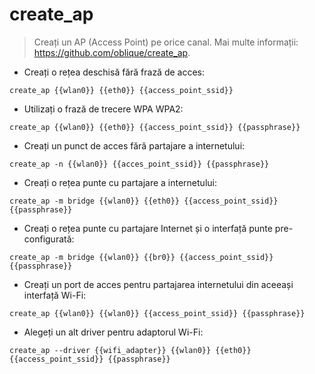 # create_ap

> Creați un AP (Access Point) pe orice canal.
> Mai multe informații: <https://github.com/oblique/create_ap>.

- Creați o rețea deschisă fără frază de acces:

`create_ap {{wlan0}} {{eth0}} {{access_point_ssid}}`

- Utilizați o frază de trecere WPA WPA2:

`create_ap {{wlan0}} {{eth0}} {{access_point_ssid}} {{passphrase}}`

- Creați un punct de acces fără partajare a internetului:

`create_ap -n {{wlan0}} {{acces_point_ssid}} {{passphrase}}`

- Creați o rețea punte cu partajare a internetului:

`create_ap -m bridge {{wlan0}} {{eth0}} {{access_point_ssid}} {{passphrase}}`

- Creați o rețea punte cu partajare Internet și o interfață punte pre-configurată:

`create_ap -m bridge {{wlan0}} {{br0}} {{access_point_ssid}} {{passphrase}}`

- Creați un port de acces pentru partajarea internetului din aceeași interfață Wi-Fi:

`create_ap {{wlan0}} {{wlan0}} {{access_point_ssid}} {{passphrase}}`

- Alegeți un alt driver pentru adaptorul Wi-Fi:

`create_ap --driver {{wifi_adapter}} {{wlan0}} {{eth0}} {{access_point_ssid}} {{passphrase}}`
